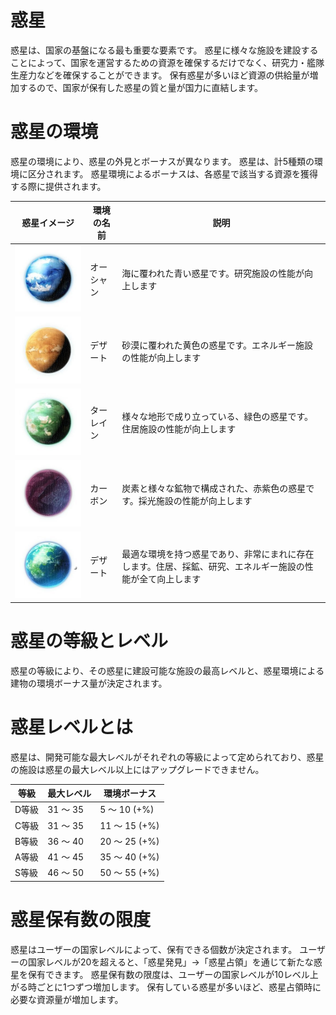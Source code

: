 # 惑星
惑星は、国家の基盤になる最も重要な要素です。
惑星に様々な施設を建設することによって、国家を運営するための資源を確保するだけでなく、研究力・艦隊生産力などを確保することができます。
保有惑星が多いほど資源の供給量が増加するので、国家が保有した惑星の質と量が国力に直結します。

# 惑星の環境
惑星の環境により、惑星の外見とボーナスが異なります。
惑星は、計5種類の環境に区分されます。
惑星環境によるボーナスは、各惑星で該当する資源を獲得する際に提供されます。

| 惑星イメージ | 環境の名前 | 説明 |
| --- | --- | --- |
|![](_images/1431592465.jpg) | オーシャン | 海に覆われた青い惑星です。研究施設の性能が向上します |
|![](_images/1431592486.jpg) | デザート | 砂漠に覆われた黄色の惑星です。エネルギー施設の性能が向上します |
|![](_images/1431592509.jpg) | ターレイン | 様々な地形で成り立っている、緑色の惑星です。住居施設の性能が向上します |
|![](_images/1431592529.jpg) | カーボン| 炭素と様々な鉱物で構成された、赤紫色の惑星です。採光施設の性能が向上します|
|![](_images/1431592550.jpg) | デザート | 最適な環境を持つ惑星であり、非常にまれに存在します。住居、採鉱、研究、エネルギー施設の性能が全て向上します|


# 惑星の等級とレベル
惑星の等級により、その惑星に建設可能な施設の最高レベルと、惑星環境による建物の環境ボーナス量が決定されます。

# 惑星レベルとは
惑星は、開発可能な最大レベルがそれぞれの等級によって定められており、惑星の施設は惑星の最大レベル以上にはアップグレードできません。

| 等級 | 最大レベル | 環境ボーナス | 
|---|---|---|
|D等級|	31 ～ 35	|5 ～ 10 (+%)|
|C等級|	31 ～ 35	|11 ～ 15 (+%)|
|B等級|	36 ～ 40	|20 ～ 25 (+%)|
|A等級|	41 ～ 45	|35 ～ 40 (+%)|
|S等級|	46 ～ 50	|50 ～ 55 (+%)|

# 惑星保有数の限度
惑星はユーザーの国家レベルによって、保有できる個数が決定されます。
ユーザーの国家レベルが20を超えると、「惑星発見」→「惑星占領」を通じて新たな惑星を保有できます。
惑星保有数の限度は、ユーザーの国家レベルが10レベル上がる時ごとに1つずつ増加します。
保有している惑星が多いほど、惑星占領時に必要な資源量が増加します。